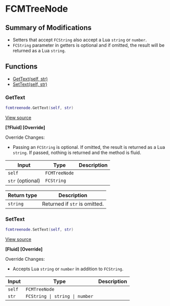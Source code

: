 # FCMTreeNode

## Summary of Modifications
- Setters that accept `FCString` also accept a Lua `string` or `number`.
- `FCString` parameter in getters is optional and if omitted, the result will be returned as a Lua `string`.

## Functions

- [GetText(self, str)](#gettext)
- [SetText(self, str)](#settext)

### GetText

```lua
fcmtreenode.GetText(self, str)
```

[View source](https://github.com/finale-lua/lua-scripts/tree/master/src/mixin/FCMTreeNode.lua#L30)

**[?Fluid] [Override]**

Override Changes:
- Passing an `FCString` is optional. If omitted, the result is returned as a Lua `string`. If passed, nothing is returned and the method is fluid.

| Input | Type | Description |
| ----- | ---- | ----------- |
| `self` | `FCMTreeNode` |  |
| `str` (optional) | `FCString` |  |

| Return type | Description |
| ----------- | ----------- |
| `string` | Returned if `str` is omitted. |

### SetText

```lua
fcmtreenode.SetText(self, str)
```

[View source](https://github.com/finale-lua/lua-scripts/tree/master/src/mixin/FCMTreeNode.lua#L57)

**[Fluid] [Override]**

Override Changes:
- Accepts Lua `string` or `number` in addition to `FCString`.

| Input | Type | Description |
| ----- | ---- | ----------- |
| `self` | `FCMTreeNode` |  |
| `str` | `FCString \| string \| number` |  |
